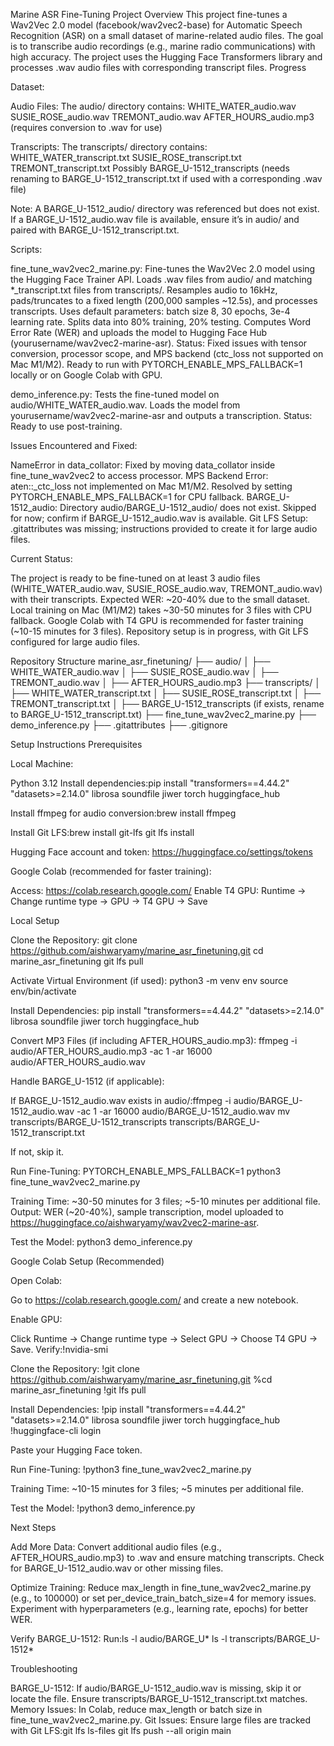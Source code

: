 Marine ASR Fine-Tuning Project
Overview
This project fine-tunes a Wav2Vec 2.0 model (facebook/wav2vec2-base) for Automatic Speech Recognition (ASR) on a small dataset of marine-related audio files. The goal is to transcribe audio recordings (e.g., marine radio communications) with high accuracy. The project uses the Hugging Face Transformers library and processes .wav audio files with corresponding transcript files.
Progress

Dataset:

Audio Files: The audio/ directory contains:
WHITE_WATER_audio.wav
SUSIE_ROSE_audio.wav
TREMONT_audio.wav
AFTER_HOURS_audio.mp3 (requires conversion to .wav for use)


Transcripts: The transcripts/ directory contains:
WHITE_WATER_transcript.txt
SUSIE_ROSE_transcript.txt
TREMONT_transcript.txt
Possibly BARGE_U-1512_transcripts (needs renaming to BARGE_U-1512_transcript.txt if used with a corresponding .wav file)


Note: A BARGE_U-1512_audio/ directory was referenced but does not exist. If a BARGE_U-1512_audio.wav file is available, ensure it’s in audio/ and paired with BARGE_U-1512_transcript.txt.


Scripts:

fine_tune_wav2vec2_marine.py:
Fine-tunes the Wav2Vec 2.0 model using the Hugging Face Trainer API.
Loads .wav files from audio/ and matching *_transcript.txt files from transcripts/.
Resamples audio to 16kHz, pads/truncates to a fixed length (200,000 samples ~12.5s), and processes transcripts.
Uses default parameters: batch size 8, 30 epochs, 3e-4 learning rate.
Splits data into 80% training, 20% testing.
Computes Word Error Rate (WER) and uploads the model to Hugging Face Hub (yourusername/wav2vec2-marine-asr).
Status: Fixed issues with tensor conversion, processor scope, and MPS backend (ctc_loss not supported on Mac M1/M2). Ready to run with PYTORCH_ENABLE_MPS_FALLBACK=1 locally or on Google Colab with GPU.


demo_inference.py:
Tests the fine-tuned model on audio/WHITE_WATER_audio.wav.
Loads the model from yourusername/wav2vec2-marine-asr and outputs a transcription.
Status: Ready to use post-training.




Issues Encountered and Fixed:

NameError in data_collator: Fixed by moving data_collator inside fine_tune_wav2vec2 to access processor.
MPS Backend Error: aten::_ctc_loss not implemented on Mac M1/M2. Resolved by setting PYTORCH_ENABLE_MPS_FALLBACK=1 for CPU fallback.
BARGE_U-1512_audio: Directory audio/BARGE_U-1512_audio/ does not exist. Skipped for now; confirm if BARGE_U-1512_audio.wav is available.
Git LFS Setup: .gitattributes was missing; instructions provided to create it for large audio files.


Current Status:

The project is ready to be fine-tuned on at least 3 audio files (WHITE_WATER_audio.wav, SUSIE_ROSE_audio.wav, TREMONT_audio.wav) with their transcripts.
Expected WER: ~20-40% due to the small dataset.
Local training on Mac (M1/M2) takes ~30-50 minutes for 3 files with CPU fallback.
Google Colab with T4 GPU is recommended for faster training (~10-15 minutes for 3 files).
Repository setup is in progress, with Git LFS configured for large audio files.



Repository Structure
marine_asr_finetuning/
├── audio/
│   ├── WHITE_WATER_audio.wav
│   ├── SUSIE_ROSE_audio.wav
│   ├── TREMONT_audio.wav
│   ├── AFTER_HOURS_audio.mp3
├── transcripts/
│   ├── WHITE_WATER_transcript.txt
│   ├── SUSIE_ROSE_transcript.txt
│   ├── TREMONT_transcript.txt
│   ├── BARGE_U-1512_transcripts (if exists, rename to BARGE_U-1512_transcript.txt)
├── fine_tune_wav2vec2_marine.py
├── demo_inference.py
├── .gitattributes
├── .gitignore

Setup Instructions
Prerequisites

Local Machine:

Python 3.12
Install dependencies:pip install "transformers==4.44.2" "datasets>=2.14.0" librosa soundfile jiwer torch huggingface_hub


Install ffmpeg for audio conversion:brew install ffmpeg


Install Git LFS:brew install git-lfs
git lfs install


Hugging Face account and token: https://huggingface.co/settings/tokens


Google Colab (recommended for faster training):

Access: https://colab.research.google.com/
Enable T4 GPU: Runtime → Change runtime type → GPU → T4 GPU → Save



Local Setup

Clone the Repository:
git clone https://github.com/aishwaryamy/marine_asr_finetuning.git
cd marine_asr_finetuning
git lfs pull


Activate Virtual Environment (if used):
python3 -m venv env
source env/bin/activate


Install Dependencies:
pip install "transformers==4.44.2" "datasets>=2.14.0" librosa soundfile jiwer torch huggingface_hub


Convert MP3 Files (if including AFTER_HOURS_audio.mp3):
ffmpeg -i audio/AFTER_HOURS_audio.mp3 -ac 1 -ar 16000 audio/AFTER_HOURS_audio.wav


Handle BARGE_U-1512 (if applicable):

If BARGE_U-1512_audio.wav exists in audio/:ffmpeg -i audio/BARGE_U-1512_audio.wav -ac 1 -ar 16000 audio/BARGE_U-1512_audio.wav
mv transcripts/BARGE_U-1512_transcripts transcripts/BARGE_U-1512_transcript.txt


If not, skip it.


Run Fine-Tuning:
PYTORCH_ENABLE_MPS_FALLBACK=1 python3 fine_tune_wav2vec2_marine.py


Training Time: ~30-50 minutes for 3 files; ~5-10 minutes per additional file.
Output: WER (~20-40%), sample transcription, model uploaded to https://huggingface.co/aishwaryamy/wav2vec2-marine-asr.


Test the Model:
python3 demo_inference.py



Google Colab Setup (Recommended)

Open Colab:

Go to https://colab.research.google.com/ and create a new notebook.


Enable GPU:

Click Runtime → Change runtime type → Select GPU → Choose T4 GPU → Save.
Verify:!nvidia-smi




Clone the Repository:
!git clone https://github.com/aishwaryamy/marine_asr_finetuning.git
%cd marine_asr_finetuning
!git lfs pull


Install Dependencies:
!pip install "transformers==4.44.2" "datasets>=2.14.0" librosa soundfile jiwer torch huggingface_hub
!huggingface-cli login


Paste your Hugging Face token.


Run Fine-Tuning:
!python3 fine_tune_wav2vec2_marine.py


Training Time: ~10-15 minutes for 3 files; ~5 minutes per additional file.


Test the Model:
!python3 demo_inference.py



Next Steps

Add More Data:
Convert additional audio files (e.g., AFTER_HOURS_audio.mp3) to .wav and ensure matching transcripts.
Check for BARGE_U-1512_audio.wav or other missing files.


Optimize Training:
Reduce max_length in fine_tune_wav2vec2_marine.py (e.g., to 100000) or set per_device_train_batch_size=4 for memory issues.
Experiment with hyperparameters (e.g., learning rate, epochs) for better WER.


Verify BARGE_U-1512:
Run:ls -l audio/BARGE_U*
ls -l transcripts/BARGE_U-1512*


Troubleshooting

BARGE_U-1512: If audio/BARGE_U-1512_audio.wav is missing, skip it or locate the file. Ensure transcripts/BARGE_U-1512_transcript.txt matches.
Memory Issues: In Colab, reduce max_length or batch size in fine_tune_wav2vec2_marine.py.
Git Issues: Ensure large files are tracked with Git LFS:git lfs ls-files
git lfs push --all origin main
